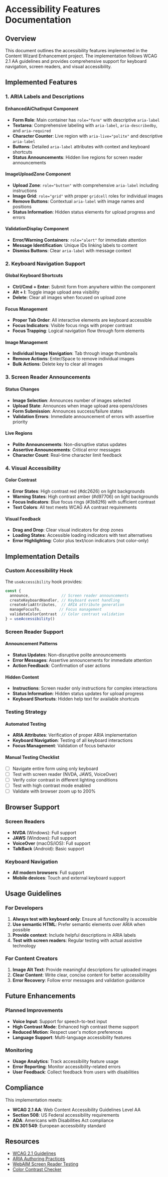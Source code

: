 # Accessibility Features Documentation

## Overview

This document outlines the accessibility features implemented in the Content Wizard Enhancement project. The implementation follows WCAG 2.1 AA guidelines and provides comprehensive support for keyboard navigation, screen readers, and visual accessibility.

## Implemented Features

### 1. ARIA Labels and Descriptions

#### EnhancedAiChatInput Component
- **Form Role**: Main container has `role="form"` with descriptive `aria-label`
- **Textarea**: Comprehensive labeling with `aria-label`, `aria-describedby`, and `aria-required`
- **Character Counter**: Live region with `aria-live="polite"` and descriptive `aria-label`
- **Buttons**: Detailed `aria-label` attributes with context and keyboard shortcuts
- **Status Announcements**: Hidden live regions for screen reader announcements

#### ImageUploadZone Component
- **Upload Zone**: `role="button"` with comprehensive `aria-label` including instructions
- **Image Grid**: `role="grid"` with proper `gridcell` roles for individual images
- **Remove Buttons**: Contextual `aria-label` with image names and positions
- **Status Information**: Hidden status elements for upload progress and errors

#### ValidationDisplay Component
- **Error/Warning Containers**: `role="alert"` for immediate attention
- **Message Identification**: Unique IDs linking labels to content
- **Dismiss Buttons**: Clear `aria-label` with message context

### 2. Keyboard Navigation Support

#### Global Keyboard Shortcuts
- **Ctrl/Cmd + Enter**: Submit form from anywhere within the component
- **Alt + I**: Toggle image upload area visibility
- **Delete**: Clear all images when focused on upload zone

#### Focus Management
- **Proper Tab Order**: All interactive elements are keyboard accessible
- **Focus Indicators**: Visible focus rings with proper contrast
- **Focus Trapping**: Logical navigation flow through form elements

#### Image Management
- **Individual Image Navigation**: Tab through image thumbnails
- **Remove Actions**: Enter/Space to remove individual images
- **Bulk Actions**: Delete key to clear all images

### 3. Screen Reader Announcements

#### Status Changes
- **Image Selection**: Announces number of images selected
- **Upload State**: Announces when image upload area opens/closes
- **Form Submission**: Announces success/failure states
- **Validation Errors**: Immediate announcement of errors with assertive priority

#### Live Regions
- **Polite Announcements**: Non-disruptive status updates
- **Assertive Announcements**: Critical error messages
- **Character Count**: Real-time character limit feedback

### 4. Visual Accessibility

#### Color Contrast
- **Error States**: High contrast red (#dc2626) on light backgrounds
- **Warning States**: High contrast amber (#d97706) on light backgrounds
- **Focus Indicators**: Blue focus rings (#3b82f6) with sufficient contrast
- **Text Colors**: All text meets WCAG AA contrast requirements

#### Visual Feedback
- **Drag and Drop**: Clear visual indicators for drop zones
- **Loading States**: Accessible loading indicators with text alternatives
- **Error Highlighting**: Color plus text/icon indicators (not color-only)

## Implementation Details

### Custom Accessibility Hook

The `useAccessibility` hook provides:

```javascript
const {
  announce,              // Screen reader announcements
  createKeyboardHandler, // Keyboard event handling
  createAriaAttributes,  // ARIA attribute generation
  manageFocusTo,        // Focus management
  validateColorContrast  // Color contrast validation
} = useAccessibility()
```

### Screen Reader Support

#### Announcement Patterns
- **Status Updates**: Non-disruptive polite announcements
- **Error Messages**: Assertive announcements for immediate attention
- **Action Feedback**: Confirmation of user actions

#### Hidden Content
- **Instructions**: Screen reader only instructions for complex interactions
- **Status Information**: Hidden status updates for upload progress
- **Keyboard Shortcuts**: Hidden help text for available shortcuts

### Testing Strategy

#### Automated Testing
- **ARIA Attributes**: Verification of proper ARIA implementation
- **Keyboard Navigation**: Testing of all keyboard interactions
- **Focus Management**: Validation of focus behavior

#### Manual Testing Checklist
- [ ] Navigate entire form using only keyboard
- [ ] Test with screen reader (NVDA, JAWS, VoiceOver)
- [ ] Verify color contrast in different lighting conditions
- [ ] Test with high contrast mode enabled
- [ ] Validate with browser zoom up to 200%

## Browser Support

### Screen Readers
- **NVDA** (Windows): Full support
- **JAWS** (Windows): Full support  
- **VoiceOver** (macOS/iOS): Full support
- **TalkBack** (Android): Basic support

### Keyboard Navigation
- **All modern browsers**: Full support
- **Mobile devices**: Touch and external keyboard support

## Usage Guidelines

### For Developers

1. **Always test with keyboard only**: Ensure all functionality is accessible
2. **Use semantic HTML**: Prefer semantic elements over ARIA when possible
3. **Provide context**: Include helpful descriptions in ARIA labels
4. **Test with screen readers**: Regular testing with actual assistive technology

### For Content Creators

1. **Image Alt Text**: Provide meaningful descriptions for uploaded images
2. **Clear Content**: Write clear, concise content for better accessibility
3. **Error Recovery**: Follow error messages and validation guidance

## Future Enhancements

### Planned Improvements
- **Voice Input**: Support for speech-to-text input
- **High Contrast Mode**: Enhanced high contrast theme support
- **Reduced Motion**: Respect user's motion preferences
- **Language Support**: Multi-language accessibility features

### Monitoring
- **Usage Analytics**: Track accessibility feature usage
- **Error Reporting**: Monitor accessibility-related errors
- **User Feedback**: Collect feedback from users with disabilities

## Compliance

This implementation meets:
- **WCAG 2.1 AA**: Web Content Accessibility Guidelines Level AA
- **Section 508**: US Federal accessibility requirements
- **ADA**: Americans with Disabilities Act compliance
- **EN 301 549**: European accessibility standard

## Resources

- [WCAG 2.1 Guidelines](https://www.w3.org/WAI/WCAG21/quickref/)
- [ARIA Authoring Practices](https://www.w3.org/WAI/ARIA/apg/)
- [WebAIM Screen Reader Testing](https://webaim.org/articles/screenreader_testing/)
- [Color Contrast Checker](https://webaim.org/resources/contrastchecker/)